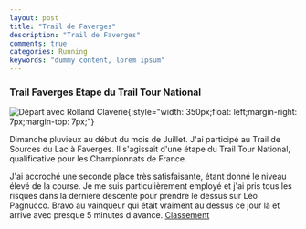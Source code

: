 ```yaml
---
layout: post
title: "Trail de Faverges"
description: "Trail de Faverges"
comments: true
categories: Running
keywords: "dummy content, lorem ipsum"
---
```


### Trail Faverges Etape du Trail Tour National

![Départ avec Rolland Claverie]({{site.url}}/img/faverges.png){:style="width: 350px;float: left;margin-right: 7px;margin-top: 7px;"}

Dimanche pluvieux au début du mois de Juillet. J'ai participé au Trail de Sources du Lac à Faverges. Il s'agissait d'une étape du Trail Tour National, qualificative pour les Championnats de France. 

J'ai accroché une seconde place très satisfaisante, étant donné le niveau élevé de la course. Je me suis particulièrement employé et j'ai pris tous les risques dans la dernière descente pour prendre le dessus sur  Léo Pagnucco. Bravo au vainqueur qui était vraiment au dessus ce jour là et arrive avec presque 5 minutes d'avance. [Classement](https://www.trail-faverges.com/les-courses/resultats)

<br>
<br>
<br>
<br>
<br>
